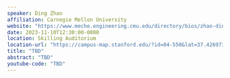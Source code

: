 ```yaml
---
speaker: Ding Zhao
affiliation: Carnegie Mellon University
website: "https://www.meche.engineering.cmu.edu/directory/bios/zhao-ding.html"
date: 2023-11-10T12:30:00-0000
location: Skilling Auditorium
location-url: "https://campus-map.stanford.edu/?id=04-550&lat=37.42697371527761&lng=-122.17280664808126&zoom=18"
title: "TBD"
abstract: "TBD"
youtube-code: "TBD"
---
```

